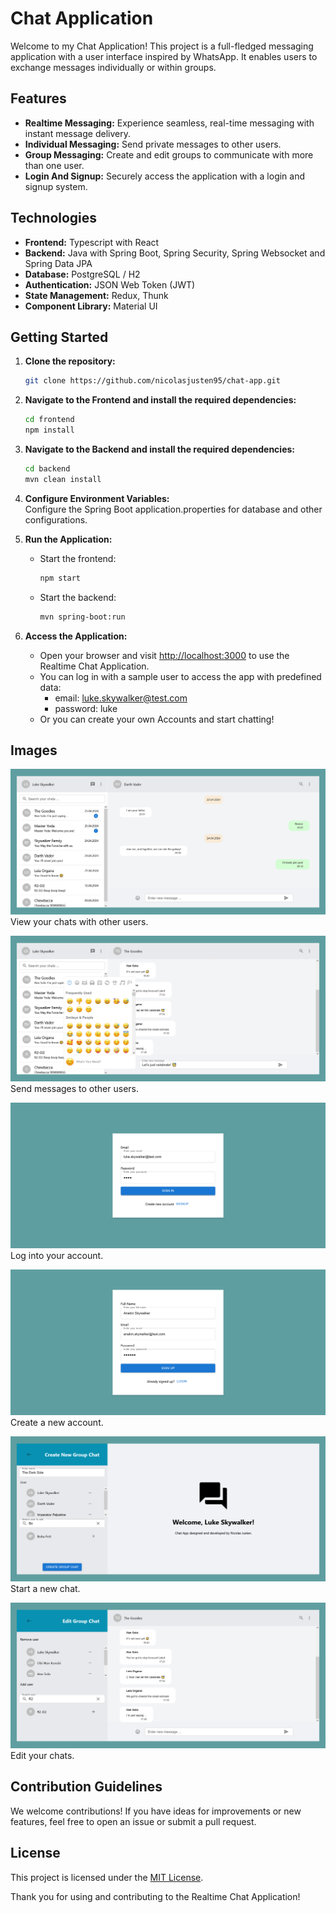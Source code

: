 # Chat Application

Welcome to my Chat Application! This project is a full-fledged messaging application with a user interface 
inspired by WhatsApp. It enables users to exchange messages individually or within groups.

## Features

- **Realtime Messaging:** Experience seamless, real-time messaging with instant message delivery.
- **Individual Messaging:** Send private messages to other users.
- **Group Messaging:** Create and edit groups to communicate with more than one user.
- **Login And Signup:** Securely access the application with a login and signup system.

## Technologies

- **Frontend:** Typescript with React
- **Backend:** Java with Spring Boot, Spring Security, Spring Websocket and Spring Data JPA
- **Database:** PostgreSQL / H2
- **Authentication:** JSON Web Token (JWT)
- **State Management:** Redux, Thunk
- **Component Library:** Material UI

## Getting Started

1. **Clone the repository:**  
    ```bash  
    git clone https://github.com/nicolasjusten95/chat-app.git
    ```
   
2. **Navigate to the Frontend and install the required dependencies:**  
    ```bash
    cd frontend
    npm install
    ```
   
3. **Navigate to the Backend and install the required dependencies:**  
    ```bash
    cd backend
    mvn clean install
    ```
   
4. **Configure Environment Variables:**  
   Configure the Spring Boot application.properties for database and other configurations.

5. **Run the Application:**
    - Start the frontend:
      ```bash
      npm start
      ```
    - Start the backend:
      ```bash
      mvn spring-boot:run
      ```
6. **Access the Application:**
   - Open your browser and visit [http://localhost:3000](http://localhost:3000) to use the Realtime Chat Application.
   - You can log in with a sample user to access the app with predefined data:
     - email: luke.skywalker@test.com
     - password: luke
   - Or you can create your own Accounts and start chatting!

## Images

![image Screenshot](./images/homepage.png)
View your chats with other users.

![image Screenshot](./images/send_messages.png)
Send messages to other users.

![image Screenshot](./images/signin.png)
Log into your account.

![image Screenshot](./images/signup.png)
Create a new account.

![image Screenshot](./images/start_new_group_chat.png)
Start a new chat.

![image Screenshot](./images/edit_group_chat.png)
Edit your chats.

## Contribution Guidelines

We welcome contributions! If you have ideas for improvements or new features, feel free to open an issue or submit a pull request.

## License

This project is licensed under the [MIT License](LICENSE).

Thank you for using and contributing to the Realtime Chat Application!

 
